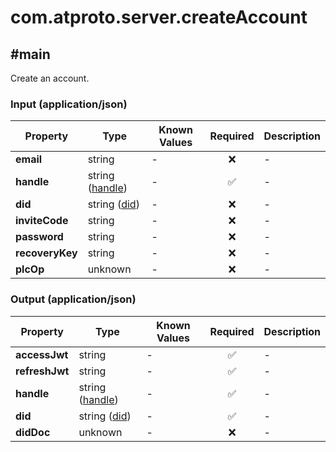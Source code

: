 # com.atproto.server.createAccount

## #main

Create an account.

### Input (application/json)

| Property | Type | Known Values | Required | Description |
| --- | --- | --- | :---: | --- |
| **email** | string | - | ❌ | - |
| **handle** | string ([handle](https://atproto.com/specs/handle)) | - | ✅ | - |
| **did** | string ([did](https://atproto.com/specs/did)) | - | ❌ | - |
| **inviteCode** | string | - | ❌ | - |
| **password** | string | - | ❌ | - |
| **recoveryKey** | string | - | ❌ | - |
| **plcOp** | unknown | - | ❌ | - |

### Output (application/json)

| Property | Type | Known Values | Required | Description |
| --- | --- | --- | :---: | --- |
| **accessJwt** | string | - | ✅ | - |
| **refreshJwt** | string | - | ✅ | - |
| **handle** | string ([handle](https://atproto.com/specs/handle)) | - | ✅ | - |
| **did** | string ([did](https://atproto.com/specs/did)) | - | ✅ | - |
| **didDoc** | unknown | - | ❌ | - |
